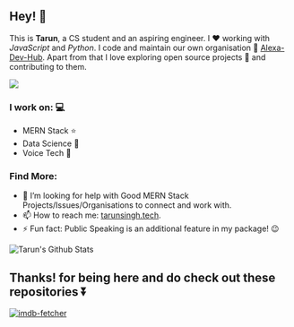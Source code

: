 ## Hey! 👋


This is **Tarun**, a CS student and an aspiring engineer. I :heart: working with _JavaScript_ and _Python_. I code and maintain our own organisation :page_with_curl: [Alexa-Dev-Hub](https://github.com/alexa-dev-hub). Apart from that I love exploring open source projects :bookmark_tabs: and contributing to them.

![](https://komarev.com/ghpvc/?username=tarunnsingh&color=blueviolet)

### I work on: :computer:

- MERN Stack :star:
- Data Science :star2:
- Voice Tech :purple_heart:

### Find More:

- 🤔 I’m looking for help with Good MERN Stack Projects/Issues/Organisations to connect and work with.
- 📫 How to reach me: [tarunsingh.tech](https://tarunsingh.tech).
- ⚡ Fun fact: Public Speaking is an additional feature in my package! :wink:

![Tarun's Github Stats](https://github-readme-stats.vercel.app/api?username=tarunnsingh&count_private=true&show_icons=true)

## Thanks! for being here and do check out these repositories :arrow_double_down:

[![imdb-fetcher](https://github-readme-stats.vercel.app/api/pin/?username=tarunnsingh&repo=imdb-fetcher)](https://github.com/tarunnsingh/imdb-fetcher)

